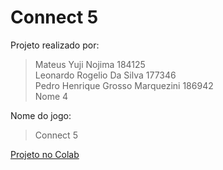 # Connect 5

Projeto realizado por:
> Mateus Yuji Nojima 184125  
> Leonardo Rogelio Da Silva 177346  
> Pedro Henrique Grosso Marquezini 186942  
> Nome 4  

Nome do jogo:
> Connect 5  

<a href="https://colab.research.google.com/drive/1Lwbk9LdtD-jd7ExcAns362Uao3OhUphf" class="button">Projeto no Colab</a>
